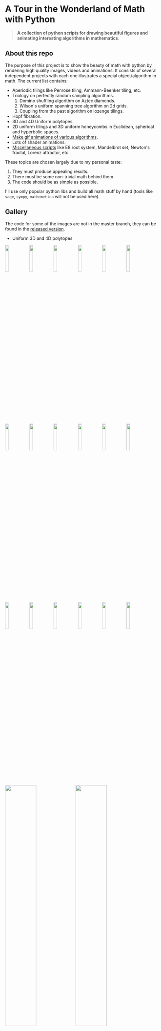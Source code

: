 # A Tour in the Wonderland of Math with Python


> **A collection of python scripts for drawing beautiful figures and animating interesting algorithms in mathematics**.


## About this repo

The purpose of this project is to show the beauty of math with python by rendering high quality images, videos and animations. It consists of several independent projects with each one illustrates a special object/algorithm in math. The current list contains:

- Aperiodic tilings like Penrose tiling, Ammann-Beenker tiling, etc.
- Triology on perfectly random sampling algorithms.
  1. Domino shuffling algorithm on Aztec diamonds.
  2. Wilson's uniform spanning tree algorithm on 2d grids.
  3. Coupling from the past algorithm on lozenge tilings.
- Hopf fibration.
- 3D and 4D Uniform polytopes.
- 2D uniform tilings and 3D uniform honeycombs in Euclidean, spherical and hyperbolic spaces.
- [Make gif animations of various algorithms](https://github.com/neozhaoliang/pywonderland/blob/master/src/gifmaze).
- Lots of shader animations.
- [Miscellaneous scripts](https://github.com/neozhaoliang/pywonderland/blob/master/src/misc) like E8 root system, Mandelbrot set, Newton's fractal, Lorenz attractor, etc.

These topics are chosen largely due to my personal taste:

1. They must produce appealing results.
2. There must be some non-trivial math behind them.
3. The code should be as simple as possible.

I'll use only popular python libs and build all math stuff by hand (tools like `sage`, `sympy`, `mathemetica` will not be used here).


## Gallery

The code for some of the images are not in the master branch, they can be found in the [released version](https://github.com/neozhaoliang/pywonderland/releases/tag/0.1.0).

+ Uniform 3D and 4D polytopes

<img src="https://user-images.githubusercontent.com/23307174/125021543-77466c00-e0ad-11eb-857a-ca37dd0efe33.png" width="15%"></img> <img src="https://user-images.githubusercontent.com/23307174/125021556-7d3c4d00-e0ad-11eb-81c3-8d8a6ebc8be7.png" width="15%"></img> <img src="https://user-images.githubusercontent.com/23307174/125021561-80373d80-e0ad-11eb-8736-99f0969d657b.png" width="15%"></img> <img src="https://user-images.githubusercontent.com/23307174/125021573-875e4b80-e0ad-11eb-9733-ab01724ecd1f.png" width="15%"></img> <img src="https://user-images.githubusercontent.com/23307174/125021582-8b8a6900-e0ad-11eb-8cd7-49f10f9b4ebf.png" width="15%"></img> <img src="https://user-images.githubusercontent.com/23307174/125021588-8fb68680-e0ad-11eb-86d7-8c3c81016c54.png" width="15%"></img> <img src="https://user-images.githubusercontent.com/23307174/125021753-d7d5a900-e0ad-11eb-94c9-9e2970e5f360.png" width="15%"></img> <img src="https://user-images.githubusercontent.com/23307174/125021760-da380300-e0ad-11eb-9a51-70ddc6662b18.png" width="15%"></img> <img src="https://user-images.githubusercontent.com/23307174/125021765-db693000-e0ad-11eb-9bca-ccd86bee5b82.png" width="15%"></img> <img src="https://user-images.githubusercontent.com/23307174/125021768-dd32f380-e0ad-11eb-967c-a8922bf9f96b.png" width="15%"></img> <img src="https://user-images.githubusercontent.com/23307174/125021772-de642080-e0ad-11eb-9514-59073a0296b6.png" width="15%"></img> <img src="https://user-images.githubusercontent.com/23307174/125021775-defcb700-e0ad-11eb-8c8d-254736a02066.png" width="15%"></img> <img src="https://user-images.githubusercontent.com/23307174/125021924-27b47000-e0ae-11eb-81c7-83231ac19e6b.png" width="15%"></img> <img src="https://user-images.githubusercontent.com/23307174/125021929-2aaf6080-e0ae-11eb-8f9e-3e7976f19df9.png" width="15%"></img> <img src="https://user-images.githubusercontent.com/23307174/125021932-2be08d80-e0ae-11eb-8031-60dd9c8b7589.png" width="15%"></img> <img src="https://user-images.githubusercontent.com/23307174/125021935-2d11ba80-e0ae-11eb-8c53-06539f8cbfab.png" width="15%"></img> <img src="https://user-images.githubusercontent.com/23307174/125021937-2daa5100-e0ae-11eb-8bd0-a9f686eaefeb.png" width="15%"></img> <img src="https://user-images.githubusercontent.com/23307174/125021940-2edb7e00-e0ae-11eb-8221-6b6d1ae2917a.png" width="15%"></img>

<img src="https://user-images.githubusercontent.com/23307174/170702640-74d8bfe7-476d-4581-82e7-f91816d268f6.png" width="45%"></img> <img src="https://user-images.githubusercontent.com/23307174/170702831-f34c8040-46df-4ade-a3e7-7e86b298fbc4.png" width="45%"></img> 

+ Möbius transformations

<img src="https://user-images.githubusercontent.com/23307174/125022164-a3162180-e0ae-11eb-86f2-d41eaea7ba85.png" width="30%"></img> <img src="https://user-images.githubusercontent.com/23307174/125022177-a7423f00-e0ae-11eb-9ee8-a711538eda1b.png" width="30%"></img> <img src="https://user-images.githubusercontent.com/23307174/125022184-a9a49900-e0ae-11eb-9cc7-4c9f9bf126cb.png" width="30%"></img> 

+ Wythoff explorer from [Matt Zucker](https://github.com/mzucker)

<img src="https://user-images.githubusercontent.com/23307174/125022575-9645fd80-e0af-11eb-8494-7a239231b5ce.png" width="45%"></img> <img src="https://user-images.githubusercontent.com/23307174/125022578-98a85780-e0af-11eb-8309-90175066a6be.png" width="45%"></img> 

+ 3D Euclidean uniform honeycombs and their duals

<img src="https://user-images.githubusercontent.com/23307174/125022897-46b40180-e0b0-11eb-9e71-fccfde9f3734.png" width="30%"></img> <img src="https://user-images.githubusercontent.com/23307174/125022923-529fc380-e0b0-11eb-94ba-bf35a9a9b23c.png" width="30%"></img> <img src="https://user-images.githubusercontent.com/23307174/125022909-4d427900-e0b0-11eb-9957-1d251fc544d6.png" width="30%"></img> <img src="https://user-images.githubusercontent.com/23307174/125022914-4e73a600-e0b0-11eb-8946-175b1d3fb71c.png" width="30%"></img> <img src="https://user-images.githubusercontent.com/23307174/125022922-50d60000-e0b0-11eb-878c-f1d8799ef745.png" width="30%"></img> <img src="https://user-images.githubusercontent.com/23307174/125022905-4a478880-e0b0-11eb-9ed6-d99b6cd974fa.png" width="30%"></img> 

+ Gray-Scott simulation

<img src="https://user-images.githubusercontent.com/23307174/125023296-22a4f000-e0b1-11eb-9fe2-4f23ae65541e.png" width="30%"></img> <img src="https://user-images.githubusercontent.com/23307174/125023301-26d10d80-e0b1-11eb-86a2-2d77333fec65.png" width="30%"></img> <img src="https://user-images.githubusercontent.com/23307174/125023303-29336780-e0b1-11eb-9e85-be678212e7ad.png" width="30%"></img> 


+ 3D hyperbolic uniform honeycombs

<img src="https://user-images.githubusercontent.com/23307174/125023413-7283b700-e0b1-11eb-897e-47c449193535.png" width="45%"></img> <img src="https://user-images.githubusercontent.com/23307174/125023417-744d7a80-e0b1-11eb-85f3-2f0f666fc1b2.png" width="45%"></img> <img src="https://user-images.githubusercontent.com/23307174/125023422-77486b00-e0b1-11eb-91e4-3f161caedc77.png" width="45%"></img> <img src="https://user-images.githubusercontent.com/23307174/125023404-70215d00-e0b1-11eb-9024-bcc79778b6fe.png" width="45%"></img> 

+ Limit set of rank 4 Coxeter groups

<img src="https://user-images.githubusercontent.com/23307174/125023777-2422e800-e0b2-11eb-916a-6b764e434128.png" width="45%"></img> <img src="https://user-images.githubusercontent.com/23307174/125023788-25ecab80-e0b2-11eb-9ff0-e188ee6d86da.png" width="45%"></img> <img src="https://user-images.githubusercontent.com/23307174/125023793-28e79c00-e0b2-11eb-9aa6-a2beaab2004d.png" width="45%"></img> <img src="https://user-images.githubusercontent.com/23307174/125024228-f0948d80-e0b2-11eb-876a-44e65b7d4c4b.png" width="45%"></img>

+ Aperiodic tilings

<img src="https://user-images.githubusercontent.com/23307174/125026199-a9100080-e0b6-11eb-9b08-40c5c1ca2ea1.png" width="45%"></img> <img src="https://user-images.githubusercontent.com/23307174/125026217-b200d200-e0b6-11eb-9c22-4ad68ac9ff1e.png" width="45%"></img> <img src="https://user-images.githubusercontent.com/23307174/125026228-b62cef80-e0b6-11eb-9706-568b08461896.png" width="45%"></img> <img src="https://user-images.githubusercontent.com/23307174/125026248-bdec9400-e0b6-11eb-9ea0-ae2c631e68df.png" width="45%"></img> 

+ 3D Fractals

<img src="https://user-images.githubusercontent.com/23307174/125026554-6b5fa780-e0b7-11eb-99a3-b20f8fc1bf44.png" width="30%"></img> <img src="https://user-images.githubusercontent.com/23307174/125026564-71558880-e0b7-11eb-8bc3-34dcb14514d2.png" width="30%"></img> <img src="https://user-images.githubusercontent.com/23307174/125026568-73b7e280-e0b7-11eb-9377-aff3fa249946.png" width="30%"></img>

+ Coxeter automata and 2D Uniform tilings

<img src="https://user-images.githubusercontent.com/23307174/125031907-cac1b580-e0bf-11eb-8aa3-36ed29e4f40e.png" width="23%"></img> <img src="https://user-images.githubusercontent.com/23307174/125031930-d0b79680-e0bf-11eb-8fd4-b831c71e101a.png" width="23%"></img> <img src="https://user-images.githubusercontent.com/23307174/125031939-d3b28700-e0bf-11eb-88d7-bbd3f3906fec.png" width="23%"></img> <img src="https://user-images.githubusercontent.com/23307174/125031948-d614e100-e0bf-11eb-9e5c-19d9d4999f81.png" width="23%"></img> 
<img src="https://user-images.githubusercontent.com/23307174/125033788-589ea000-e0c2-11eb-9d53-5ce757d0d41b.png" width="30%"></img> <img src="https://user-images.githubusercontent.com/23307174/125033839-6e13ca00-e0c2-11eb-902f-5394f1fe1cbb.png" width="30%"></img> <img src="https://user-images.githubusercontent.com/23307174/125033855-766c0500-e0c2-11eb-8be4-8d83ae522b9b.png" width="30%"></img>


+ GIF animations of various algorithms

<img src="https://user-images.githubusercontent.com/23307174/125714052-13443b6c-8686-48ba-9d19-b2526d01e034.gif" width="30%"></img> <img src="https://user-images.githubusercontent.com/23307174/125714042-310409c7-10d9-4fae-ac6a-6b7d5ef015dc.gif" width="30%"></img> <img src="https://user-images.githubusercontent.com/23307174/125714045-b873e336-8593-4a17-a549-4319108df44f.gif" width="30%"></img> <img src="https://user-images.githubusercontent.com/23307174/125714051-83a818df-f78c-4bdf-a7d3-55ea183e0a4d.gif" width="30%"></img> <img src="https://user-images.githubusercontent.com/23307174/125714055-c4a90a82-7eb0-4d58-b158-72e860047226.gif" width="30%"></img> <img src="https://user-images.githubusercontent.com/23307174/125714033-9ffea676-26a7-4664-9536-5f8ad4da4cfc.gif" width="30%"></img> <img src="https://user-images.githubusercontent.com/23307174/125714056-21c7c8de-08e9-4ee7-b8f6-fb673d9917dc.gif" width="30%"></img> 

+ Others

<img src="https://user-images.githubusercontent.com/23307174/125026748-cb564e00-e0b7-11eb-82e5-4686f114bd82.png" width="18%"></img> <img src="https://user-images.githubusercontent.com/23307174/125026768-d4dfb600-e0b7-11eb-9e92-3959b86d96f4.png" width="18%"></img> <img src="https://user-images.githubusercontent.com/23307174/125026774-d7421000-e0b7-11eb-8b9a-0ad1d17e1251.png" width="18%"></img> <img src="https://user-images.githubusercontent.com/23307174/125026787-dad59700-e0b7-11eb-889f-b0c737413b6a.png" width="18%"></img> <img src="https://user-images.githubusercontent.com/23307174/125026793-dc9f5a80-e0b7-11eb-9ac7-910bfc6bf81e.png" width="18%"></img> <img src="https://user-images.githubusercontent.com/23307174/125026803-df9a4b00-e0b7-11eb-8764-9277aea9cd53.png" width="18%"></img> <img src="https://user-images.githubusercontent.com/23307174/125026831-ec1ea380-e0b7-11eb-92fd-7e034208d03a.png" width="18%"></img> <img src="https://user-images.githubusercontent.com/23307174/125026859-f5a80b80-e0b7-11eb-8f7c-f2d665680094.png" width="18%"></img> <img src="https://user-images.githubusercontent.com/23307174/125026930-0bb5cc00-e0b8-11eb-91a7-efc3a14489d0.png" width="18%"></img> <img src="https://user-images.githubusercontent.com/23307174/125026938-0eb0bc80-e0b8-11eb-8fed-5d73fc2e21ea.png" width="18%"></img> 

Many more to be comtinued ...

## How to use

All projects here are implemented in a ready-to-use manner for new comers. You can simply run the examples without tweaking any parameters once you have the dependencies installed correctly.

## Dependencies

The recommended way to install all dependencies is simply running the bash script `install_dependencies.sh`.

```
sudo bash install_dependencies.sh
```

Or you can install the python libs by pip:

```
pip install -r requirements.txt
```

Open source softwares required:

+ `python3-tk` (for file dialog)
+ `ImageMagick` (for making gif animations)
+ `FFmpeg` (for saving animations to video files)
+ `POV-Ray` (for generating high quality raytracing results)
+ `graphviz` (for drawing automata of Coxeter groups)
+ `Inkscape` (optional, for convering large svg files to png)

They can all be installed via command-line:

```
sudo apt-get install python3-tk imagemagick ffmpeg povray graphviz inkscape
```


Note `pygraphviz` also requires `libgraphviz-dev`:

```
sudo apt-get install libgraphviz-dev
```

In the scripts these softwares are called in command line as `povray`, `ffmpeg`, `convert` (from `ImageMagick`), etc. For Windows users you should add the directories contain these .exe files to the system `Path` environment variables to let the system know what executables these commands refer to. For example on Windows the default location of POV-Ray's exe file is `C:\Program Files\POV-Ray\v3.7\bin\pvengine64.exe`, so you should add `C:\Program Files\POV-Ray\v3.7\bin` to system `Path` and rename `pvengine64.exe` to `povray.exe`, then you can run the scripts without any changes and everything works fine.

## Thanks

I have learned a lot from the following people:

- [Bill Casselman](http://www.math.ubc.ca/~cass/)
- [Roice Nelson](https://github.com/roice3)
- [Possibly Wrong](https://possiblywrong.wordpress.com/)
- [Jos Leys](http://www.josleys.com/)
- [Greg Egan](http://gregegan.net/)
- [Matthew Arcus](https://github.com/matthewarcus).

## License

see the LICENSE file.
